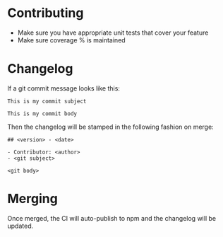 # Contributing

- Make sure you have appropriate unit tests that cover your feature
- Make sure coverage % is maintained

# Changelog

If a git commit message looks like this:

```text
This is my commit subject

This is my commit body
```

Then the changelog will be stamped in the following fashion on merge:

```text
## <version> - <date>

- Contributor: <author>
- <git subject>

<git body>
```

# Merging

Once merged, the CI will auto-publish to npm and the changelog will be updated.

